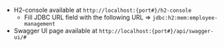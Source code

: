 - H2-console available at `http://localhost:{port#}/h2-console`
  - Fill JDBC URL field with the following URL => `jdbc:h2:mem:employee-management`
- Swagger UI page available at `http://localhost:{port#}/api/swagger-ui/#`
